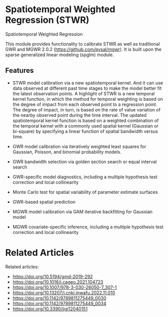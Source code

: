 **S**patiotemporal **W**eighted **R**egression (STWR)
=======================================
Spatiotemporal Weighted Regression

This module provides functionality to calibrate STWR as well as traditional GWR and MGWR 2.0.2 (https://github.com/pysal/mgwr). It is
built upon the sparse generalized linear modeling (spglm) module. 

Features
--------
- STWR model calibration via a new spatiotemporal kernel. And it can use data observed at different past time stages to make the model 
 better fit the latest observation points. A highlight of STWR is a new temporal kernel function, in which the method for temporal weighting 
 is based on the degree of impact from each observed point to a regression point. The degree of impact, in turn, is based on the rate of 
 value variation of the nearby observed point during the time interval. The updated spatiotemporal kernel function is based on a weighted 
 combination of the temporal kernel with a commonly used spatial kernel (Gaussian or bi-square) by specifying a linear function of spatial 
 bandwidth versus time. 

- GWR model calibration via iteratively weighted least squares for Gaussian,
  Poisson, and binomial probability models.
- GWR bandwidth selection via golden section search or equal interval search
- GWR-specific model diagnostics, including a multiple hypothesis test
  correction and local collinearity
- Monte Carlo test for spatial variability of parameter estimate surfaces
- GWR-based spatial prediction
- MGWR model calibration via GAM iterative backfitting for Gaussian model
- MGWR covariate-specific inference, including a multiple hypothesis test
  correction and local collinearity  

**R**elated **A**rticles 
=======================================
Related articles:
- https://doi.org/10.5194/gmd-2019-292
- https://doi.org/10.1016/j.cageo.2021.104723
- https://doi.org/10.1007/978-3-030-26050-7_307-1
- https://doi.org/10.13207/j.cnki.jnwafu.2022.11.010
- https://doi.org/10.1142/9789811275449_0030
- https://doi.org/10.1142/9789811275449_0034
- https://doi.org/10.3390/ijgi12040151
